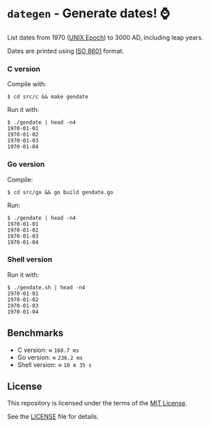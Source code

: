 # `dategen` - Generate dates! ⌚️

List dates from 1970 ([UNIX Epoch]) to 3000 AD, including leap years.

Dates are printed using [ISO 8601] format.

### C version

Compile with:
```
$ cd src/c && make gendate
```

Run it with:
```console
$ ./gendate | head -n4
1970-01-01
1970-01-02
1970-01-03
1970-01-04
```

### Go version

Compile:
```
$ cd src/go && go build gendate.go
```

Run:
```console
$ ./gendate | head -n4
1970-01-01
1970-01-02
1970-01-03
1970-01-04
```

### Shell version

Run it with:
```console
$ ./gendate.sh | head -n4
1970-01-01
1970-01-02
1970-01-03
1970-01-04
```

## Benchmarks

- C version: ≈ `168.7 ms`
- Go version: ≈ `236.2 ms`
- Shell version: ≈ `10 m 35 s`

## License

This repository is licensed under the terms of the [MIT License].
   
See the [LICENSE](LICENSE) file for details.

[ISO 8601]: https://en.wikipedia.org/wiki/ISO_8601
[UNIX Epoch]: https://en.wikipedia.org/wiki/Unix_time
[MIT License]: https://opensource.org/license/mit/
